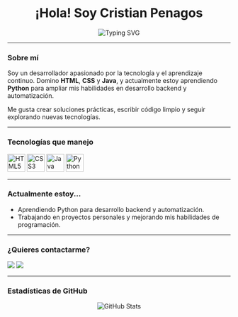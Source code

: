 <h1 align="center">¡Hola! Soy Cristian Penagos</h1>

<p align="center">
  <img src="https://readme-typing-svg.herokuapp.com?font=Fira+Code&duration=3000&pause=1000&color=00F57C&center=true&vCenter=true&width=435&lines=Desarrollador+Frontend+%7C+Java+%7C+Python;Apasionado+por+la+tecnología+y+el+aprendizaje+constante" alt="Typing SVG" />
</p>

---

### Sobre mí

Soy un desarrollador apasionado por la tecnología y el aprendizaje continuo. Domino **HTML**, **CSS** y **Java**, y actualmente estoy aprendiendo **Python** para ampliar mis habilidades en desarrollo backend y automatización.

Me gusta crear soluciones prácticas, escribir código limpio y seguir explorando nuevas tecnologías.

---

### Tecnologías que manejo

<p align="left">
  <img src="https://cdn.jsdelivr.net/gh/devicons/devicon/icons/html5/html5-original.svg" width="40" height="40" alt="HTML5"/>
  <img src="https://cdn.jsdelivr.net/gh/devicons/devicon/icons/css3/css3-original.svg" width="40" height="40" alt="CSS3"/>
  <img src="https://cdn.jsdelivr.net/gh/devicons/devicon/icons/java/java-original.svg" width="40" height="40" alt="Java"/>
  <img src="https://cdn.jsdelivr.net/gh/devicons/devicon/icons/python/python-original.svg" width="40" height="40" alt="Python"/>
</p>

---

### Actualmente estoy...

- Aprendiendo Python para desarrollo backend y automatización.
- Trabajando en proyectos personales y mejorando mis habilidades de programación.

---

### ¿Quieres contactarme?

<p>
  <a href="mailto:tu.email@ejemplo.com"><img src="https://img.shields.io/badge/Email-%23D14836.svg?&style=for-the-badge&logo=gmail&logoColor=white" /></a>
  <a href="https://www.linkedin.com" target="_blank"><img src="https://img.shields.io/badge/LinkedIn-%230077B5.svg?&style=for-the-badge&logo=linkedin&logoColor=white" /></a>
</p>

---

### Estadísticas de GitHub

<p align="center">
  <img src="https://github-readme-stats.vercel.app/api?username=tuUsuarioDeGithub&show_icons=true&theme=tokyonight" alt="GitHub Stats" />
</p>